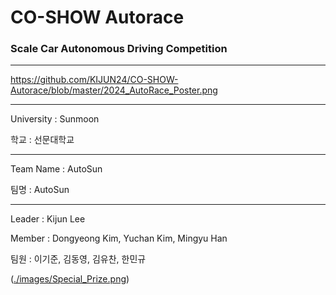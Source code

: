 # CO-SHOW Autorace

### Scale Car Autonomous Driving Competition

***

https://github.com/KIJUN24/CO-SHOW-Autorace/blob/master/2024_AutoRace_Poster.png

***

University : Sunmoon

학교 : 선문대학교

***

Team Name : AutoSun

팀명 : AutoSun

***

Leader : Kijun Lee

Member : Dongyeong Kim, Yuchan Kim, Mingyu Han

팀원 : 이기준, 김동영, 김유찬, 한민규

([./images/Special_Prize.png](https://github.com/KIJUN24/CO-SHOW-Autorace/blob/master/Special_Prize.jpg))

